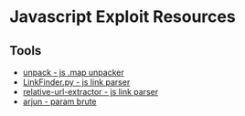 # Javascript Exploit Resources

## Tools
* [unpack - js .map unpacker](https://www.npmjs.com/package/source-map-unpack)
* [LinkFinder.py - js link parser](https://github.com/GerbenJavado/LinkFinder)
* [relative-url-extractor - js link parser](https://github.com/jobertabma/relative-url-extractor)
* [arjun - param brute](https://github.com/s0md3v/Arjun)